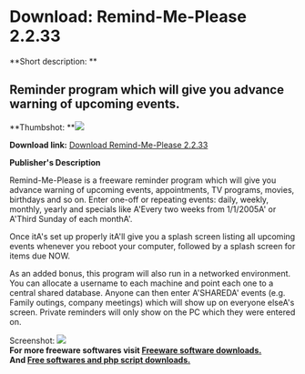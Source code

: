 # Download: Remind-Me-Please 2.2.33

**Short description: **

## Reminder program which will give you advance warning of upcoming events.

  
**Thumbshot: **![](http://www.freewarefiles.com/screenshot/remindmeplease_md.gif)   
  
**Download link:** [Download Remind-Me-Please 2.2.33](http://freesoftwares.boysofts.com/Remind-Me-Please_program_31823.html)  
  

**Publisher's Description**  
  

Remind-Me-Please is a freeware reminder program which will give you advance
warning of upcoming events, appointments, TV programs, movies, birthdays and
so on. Enter one-off or repeating events: daily, weekly, monthly, yearly and
specials like A'Every two weeks from 1/1/2005A' or A'Third Sunday of each
monthA'.

Once itA's set up properly itA'll give you a splash screen listing all
upcoming events whenever you reboot your computer, followed by a splash screen
for items due NOW.

As an added bonus, this program will also run in a networked environment. You
can allocate a username to each machine and point each one to a central shared
database. Anyone can then enter A'SHAREDA' events (e.g. Family outings,
company meetings) which will show up on everyone elseA's screen. Private
reminders will only show on the PC which they were entered on.

  
  
Screenshot: ![](http://www.freewarefiles.com/screenshot/remindmeplease.gif)  
**For more freeware softwares visit [Freeware software downloads.](http://freesoftwares.boysofts.com/)**   
**And [Free softwares and php script downloads.](http://www.boysofts.com/)**


